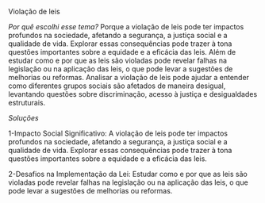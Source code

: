 Violação de leis
 
*Por quê escolhi esse tema?*
 Porque a violação de leis pode ter impactos profundos na sociedade, afetando a segurança, a justiça social e a qualidade de vida. Explorar essas consequências pode trazer à tona questões importantes sobre a equidade e a eficácia das leis. Além de estudar como e por que as leis são violadas pode revelar falhas na legislação ou na aplicação das leis, o que pode levar a sugestões de melhorias ou reformas. Analisar a violação de leis pode ajudar a entender como diferentes grupos sociais são afetados de maneira desigual, levantando questões sobre discriminação, acesso à justiça e desigualdades estruturais.

*Soluções*

 1-Impacto Social Significativo: A violação de leis pode ter impactos profundos na sociedade, afetando a segurança, a justiça social e a qualidade de vida. Explorar essas consequências pode trazer à tona questões importantes sobre a equidade e a eficácia das leis.

 2-Desafios na Implementação da Lei: Estudar como e por que as leis são violadas pode revelar falhas na legislação ou na aplicação das leis, o que pode levar a sugestões de melhorias ou reformas.
